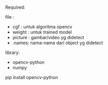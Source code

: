 Required:

file :
- cgf : untuk algoritma opencv
- weight : untuk trained model
- picture : gambar/video yg didetect
- .names: nama-nama dari object yg didetect

library:
- opencv-python
- numpy

pip install opencv-python
